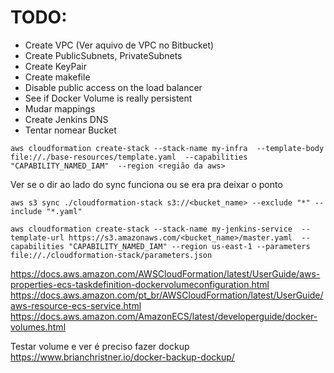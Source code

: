 # TODO:
* Create VPC (Ver aquivo de VPC no Bitbucket)
* Create PublicSubnets, PrivateSubnets
* Create KeyPair
* Create makefile
* Disable public access on the load balancer
* See if Docker Volume is really persistent
* Mudar mappings
* Create Jenkins DNS
* Tentar nomear Bucket

`
aws cloudformation create-stack --stack-name my-infra 
--template-body file://./base-resources/template.yaml 
--capabilities "CAPABILITY_NAMED_IAM" 
--region <região da aws>
`


Ver se o dir ao lado do sync funciona ou se era pra deixar o ponto

`aws s3 sync ./cloudformation-stack s3://<bucket_name> --exclude "*" --include "*.yaml"` 

`aws cloudformation create-stack --stack-name my-jenkins-service 
--template-url https://s3.amazonaws.com/<bucket_name>/master.yaml 
--capabilities "CAPABILITY_NAMED_IAM" --region us-east-1 --parameters 
file://./cloudformation-stack/parameters.json`

https://docs.aws.amazon.com/AWSCloudFormation/latest/UserGuide/aws-properties-ecs-taskdefinition-dockervolumeconfiguration.html
https://docs.aws.amazon.com/pt_br/AWSCloudFormation/latest/UserGuide/aws-resource-ecs-service.html
https://docs.aws.amazon.com/AmazonECS/latest/developerguide/docker-volumes.html

Testar volume e ver é preciso fazer dockup
https://www.brianchristner.io/docker-backup-dockup/

